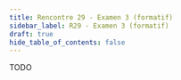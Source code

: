 ```yaml
---
title: Rencontre 29 - Examen 3 (formatif)
sidebar_label: R29 - Examen 3 (formatif)
draft: true
hide_table_of_contents: false
---
```


TODO


